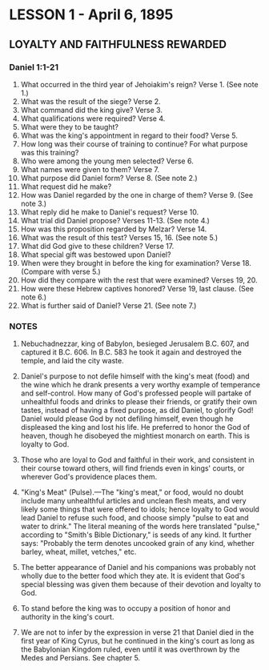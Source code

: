 # LESSON 1 - April 6, 1895

## LOYALTY AND FAITHFULNESS REWARDED

### Daniel 1:1-21

1. What occurred in the third year of Jehoiakim's reign? Verse 1. (See note 1.)
2. What was the result of the siege? Verse 2.
3. What command did the king give? Verse 3.
4. What qualifications were required? Verse 4.
5. What were they to be taught?
6. What was the king's appointment in regard to their food? Verse 5.
7. How long was their course of training to continue? For what purpose was this training?
8. Who were among the young men selected? Verse 6.
9. What names were given to them? Verse 7.
10. What purpose did Daniel form? Verse 8. (See note 2.)
11. What request did he make?
12. How was Daniel regarded by the one in charge of them? Verse 9. (See note 3.)
13. What reply did he make to Daniel's request? Verse 10.
14. What trial did Daniel propose? Verses 11-13. (See note 4.)
15. How was this proposition regarded by Melzar? Verse 14.
16. What was the result of this test? Verses 15, 16. (See note 5.)
17. What did God give to these children? Verse 17.
18. What special gift was bestowed upon Daniel?
19. When were they brought in before the king for examination? Verse 18. (Compare with verse 5.)
20. How did they compare with the rest that were examined? Verses 19, 20.
21. How were these Hebrew captives honored? Verse 19, last clause. (See note 6.)
22. What is further said of Daniel? Verse 21. (See note 7.)

### NOTES

1. Nebuchadnezzar, king of Babylon, besieged Jerusalem B.C. 607, and captured it B.C. 606. In B.C. 583 he took it again and destroyed the temple, and laid the city waste.

2. Daniel's purpose to not defile himself with the king's meat (food) and the wine which he drank presents a very worthy example of temperance and self-control. How many of God's professed people will partake of unhealthful foods and drinks to please their friends, or gratify their own tastes, instead of having a fixed purpose, as did Daniel, to glorify God! Daniel would please God by not defiling himself, even though he displeased the king and lost his life. He preferred to honor the God of heaven, though he disobeyed the mightiest monarch on earth. This is loyalty to God.

3. Those who are loyal to God and faithful in their work, and consistent in their course toward others, will find friends even in kings' courts, or wherever God's providence places them.

4. "King's Meat" (Pulse).—The "king's meat," or food, would no doubt include many unhealthful articles and unclean flesh meats, and very likely some things that were offered to idols; hence loyalty to God would lead Daniel to refuse such food, and choose simply "pulse to eat and water to drink." The literal meaning of the words here translated "pulse," according to "Smith's Bible Dictionary," is seeds of any kind. It further says: "Probably the term denotes uncooked grain of any kind, whether barley, wheat, millet, vetches," etc.

5. The better appearance of Daniel and his companions was probably not wholly due to the better food which they ate. It is evident that God's special blessing was given them because of their devotion and loyalty to God.

6. To stand before the king was to occupy a position of honor and authority in the king's court.

7. We are not to infer by the expression in verse 21 that Daniel died in the first year of King Cyrus, but he continued in the king's court as long as the Babylonian Kingdom ruled, even until it was overthrown by the Medes and Persians. See chapter 5.